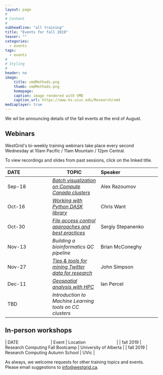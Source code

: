 ```yaml
---
layout: page
#
# Content
#
subheadline: "all training"
title: "Events for fall 2019"
teaser: ""
categories:
  - events
tags:
  - events
#
# Styling
#
header: no
image:
    title: vmdMethods.png
    thumb: vmdMethods.png
    homepage:
    caption: image rendered with VMD
    caption_url: https://www.ks.uiuc.edu/Research/vmd
mediaplayer: true
---
```


<!-- For more information on each session, or to register, click on the links below. -->
We wil be announcing details of the fall events at the end of August.

<!-- ========================================================================================== -->

## Webinars

WestGrid's bi-weekly training webinars take place every second Wednesday at 10am Pacific / 11am Mountain
/ 12pm Central.

To view recordings and slides from past sessions, click on the linked title.

| DATE&nbsp;&nbsp;&nbsp;&nbsp;&nbsp;&nbsp;&nbsp;&nbsp;&nbsp;&nbsp;&nbsp;&nbsp;&nbsp;&nbsp;&nbsp;&nbsp;&nbsp;&nbsp;&nbsp;&nbsp;&nbsp; | TOPIC | Speaker&nbsp;&nbsp;&nbsp;&nbsp;&nbsp;&nbsp;&nbsp;&nbsp;&nbsp;&nbsp;&nbsp;&nbsp;&nbsp;&nbsp;&nbsp;&nbsp;&nbsp;&nbsp;&nbsp;&nbsp;&nbsp;&nbsp;&nbsp;&nbsp;&nbsp;&nbsp;&nbsp; |
| ------------- | --------------- | ----------------- |
| Sep-18 | [*Batch visualization on Compute Canada clusters*](https://www.eventbrite.ca/e/batch-visualization-on-compute-canada-clusters-registration-71340303769) | Alex Razoumov |
| Oct-16 | [*Working with Python DASK library*](https://www.eventbrite.ca/e/working-with-python-dask-library-registration-71341232547) | Chris Want |
| Oct-30 | [*File access control approaches and best practices*](https://www.eventbrite.com/e/file-access-control-approaches-and-best-practices-tickets-71341707969) | Sergiy Stepanenko |
| Nov-13 | *Building a bioinformatics QC pipeline* | Brian McConeghy |
| Nov-27 | [*Tips & tools for mining Twitter data for research*](https://www.eventbrite.ca/e/tips-tools-for-mining-twitter-data-for-research-registration-60901624398) | John Simpson |
| Dec-11 | [*Geospatial analysis with HPC*](https://www.eventbrite.ca/e/geospatial-analysis-with-high-performance-computing-hpc-registration-71342291715) | Ian Percel |
| TBD | *Introduction to Machine Learning tools on CC clusters* ||

<!-- this page http://bit.ly/wg2019b -->
<!-- still available: Oct-02 -->
<!-- abc waiting to hear from Belaid Moa -->

<!-- Oct-30 webinar will review access control approaches and best practices aimed at PIs with a team -->
<!-- that might have varying file sharing requirements. -->

<!-- ========================================================================================== -->

## In-person workshops

| DATE&nbsp;&nbsp;&nbsp;&nbsp;&nbsp;&nbsp;&nbsp;&nbsp;&nbsp;&nbsp;&nbsp;&nbsp;&nbsp;&nbsp;&nbsp;&nbsp;&nbsp;&nbsp;&nbsp;&nbsp;&nbsp;&nbsp;&nbsp;&nbsp;&nbsp;&nbsp; | Event | Location&nbsp;&nbsp;&nbsp;&nbsp;&nbsp;&nbsp;&nbsp;&nbsp;&nbsp;&nbsp;&nbsp;&nbsp;&nbsp;&nbsp;&nbsp;&nbsp;&nbsp;&nbsp;&nbsp;&nbsp;&nbsp;&nbsp;&nbsp;&nbsp;&nbsp; |
| fall 2019 | Research Computing Fall Bootcamp | University of Alberta |
| fall 2019 | Research Computing Autumn School | UVic |

<!-- ========================================================================================== -->

As always, we welcome requests for other training topics and events. Please email suggestions to
info@westgrid.ca.
